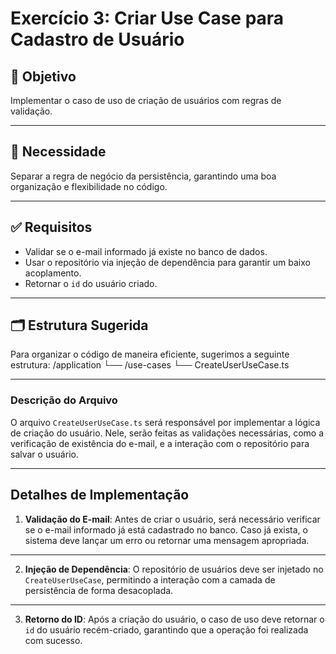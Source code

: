 # Exercício 3: Criar Use Case para Cadastro de Usuário

## 📌 Objetivo

Implementar o caso de uso de criação de usuários com regras de validação.

---

## 🧩 Necessidade

Separar a regra de negócio da persistência, garantindo uma boa organização e flexibilidade no código.

---

## ✅ Requisitos

- Validar se o e-mail informado já existe no banco de dados.
- Usar o repositório via injeção de dependência para garantir um baixo acoplamento.
- Retornar o `id` do usuário criado.

---

## 🗂️ Estrutura Sugerida

Para organizar o código de maneira eficiente, sugerimos a seguinte estrutura:
/application
└── /use-cases
└── CreateUserUseCase.ts

---

### Descrição do Arquivo

O arquivo `CreateUserUseCase.ts` será responsável por implementar a lógica de criação do usuário. Nele, serão feitas as validações necessárias, como a verificação de existência do e-mail, e a interação com o repositório para salvar o usuário.

---

## Detalhes de Implementação

1. **Validação do E-mail**: Antes de criar o usuário, será necessário verificar se o e-mail informado já está cadastrado no banco. Caso já exista, o sistema deve lançar um erro ou retornar uma mensagem apropriada.

---
   
2. **Injeção de Dependência**: O repositório de usuários deve ser injetado no `CreateUserUseCase`, permitindo a interação com a camada de persistência de forma desacoplada.

---

3. **Retorno do ID**: Após a criação do usuário, o caso de uso deve retornar o `id` do usuário recém-criado, garantindo que a operação foi realizada com sucesso.
